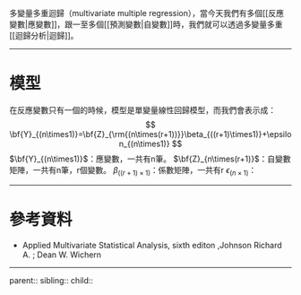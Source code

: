 多變量多重迴歸（multivariate multiple regression），當今天我們有多個[[反應變數|應變數]]，跟一至多個[[預測變數|自變數]]時，我們就可以透過多變量多重[[迴歸分析|迴歸]]。
- - -
# 模型
在反應變數只有一個的時候，模型是單變量線性回歸模型，而我們會表示成：
$$
\bf{Y}_{(n\times1)}=\bf{Z}_{\rm{(n\times(r+1))}}\beta_{((r+1)\times1)}+\epsilon_{(n\times1)}
$$
$\bf{Y}_{(n\times1)}$：應變數，一共有n筆。
$\bf{Z}_{n\times(r+1)}$：自變數矩陣，一共有n筆，r個變數。
$\beta_{((r+1)\times1)}$：係數矩陣，一共有r
$\epsilon_{(n\times1)}$：
- - -
# 參考資料
- Applied Multivariate Statistical Analysis, sixth editon ,Johnson Richard A. ;  Dean W. Wichern
- - -
parent::
sibling::
child::